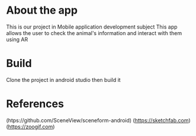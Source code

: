 # About the app

This is our project in Mobile application development subject
This app allows the user to check the animal's information and interact with them using AR

# Build

Clone the project in android studio then build it

# References

(htps://github.com/SceneView/sceneform-android)
(https://sketchfab.com)
(https://zoogif.com)

